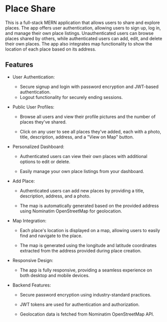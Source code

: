 # Place Share

This is a full-stack MERN application that allows users to share and explore places. The app offers user authentication, allowing users to sign up, log in, and manage their own place listings. Unauthenticated users can browse places shared by others, while authenticated users can add, edit, and delete their own places. The app also integrates map functionality to show the location of each place based on its address.

## Features

* User Authentication:

  * Secure signup and login with password encryption and JWT-based authentication.
  * Logout functionality for securely ending sessions.

* Public User Profiles:

  * Browse all users and view their profile pictures and the number of places they've shared.

  * Click on any user to see all places they've added, each with a photo, title, description, address, and a "View on Map" button.

* Personalized Dashboard:

  * Authenticated users can view their own places with additional options to edit or delete.

  * Easily manage your own place listings from your dashboard.

* Add Place:

  * Authenticated users can add new places by providing a title, description, address, and a photo.

  * The map is automatically generated based on the provided address using Nominatim OpenStreetMap for geolocation.

* Map Integration:

  * Each place's location is displayed on a map, allowing users to easily find and navigate to the place.

  * The map is generated using the longitude and latitude coordinates extracted from the address provided during place creation.

* Responsive Design:

  * The app is fully responsive, providing a seamless experience on both desktop and mobile devices.

* Backend Features:

  * Secure password encryption using industry-standard practices.

  * JWT tokens are used for authentication and authorization.
  
  * Geolocation data is fetched from Nominatim OpenStreetMap API.
